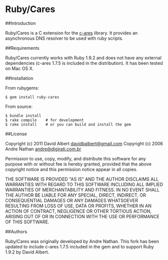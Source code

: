 Ruby/Cares
==========

##Introduction

Ruby/Cares is a C extension for the
[c-ares](http://daniel.haxx.se/projects/c-ares/) library. It provides an
asynchronous DNS resolver to be used with ruby scripts.


##Requirements

Ruby/Cares currently works with Ruby 1.9.2 and does not have any external
dependencies (c-ares 1.7.5 is included in the distribution). It has been tested
on Mac OS X.

##Installation

From rubygems:

```
$ gem install ruby-cares
```

From source:
```
$ bundle install
$ rake compile    # for development
$ rake install    # or you can build and install the gem
```

##License

Copyright (c) 2011 David Albert davidbalbert@gmail.com
Copyright (c) 2006 Andre Nathan andre@digirati.com.br

Permission to use, copy, modify, and distribute this software for any
purpose with or without fee is hereby granted, provided that the above
copyright notice and this permission notice appear in all copies.

THE SOFTWARE IS PROVIDED "AS IS" AND THE AUTHOR DISCLAIMS ALL WARRANTIES
WITH REGARD TO THIS SOFTWARE INCLUDING ALL IMPLIED WARRANTIES OF
MERCHANTABILITY AND FITNESS. IN NO EVENT SHALL THE AUTHOR BE LIABLE FOR
ANY SPECIAL, DIRECT, INDIRECT, OR CONSEQUENTIAL DAMAGES OR ANY DAMAGES
WHATSOEVER RESULTING FROM LOSS OF USE, DATA OR PROFITS, WHETHER IN AN
ACTION OF CONTRACT, NEGLIGENCE OR OTHER TORTIOUS ACTION, ARISING OUT OF
OR IN CONNECTION WITH THE USE OR PERFORMANCE OF THIS SOFTWARE.


##Authors

Ruby/Cares was originally developed by Andre Nathan. This fork has been updated
to include c-ares 1.7.5 included in the gem and to support Ruby 1.9.2 by David
Albert.
